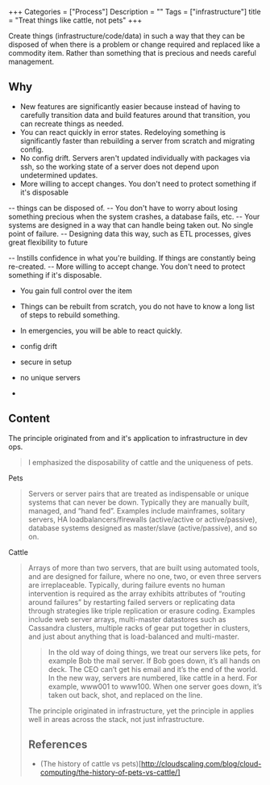+++
Categories = ["Process"]
Description = ""
Tags = ["infrastructure"]
title = "Treat things like cattle, not pets"
+++

Create things (infrastructure/code/data) in such a way that they can be disposed of when there is a problem or change required and replaced like a commodity item. Rather than something that is precious and needs careful management.

## Why

* New features are significantly easier because instead of having to carefully transition data and build features around that transition, you can recreate things as needed.
* You can react quickly in error states. Redeloying something is significantly faster than rebuilding a server from scratch and migrating config.
* No config drift. Servers aren't updated individually with packages via ssh, so the working state of a server does not depend upon undetermined updates.
* More willing to accept changes. You don't need to protect something if it's disposable

-- things can be disposed of.
-- You don't have to worry about losing something precious when the system crashes, a database fails, etc.
-- Your systems are designed in a way that can handle being taken out. No single point of failure.
-- Designing data this way, such as ETL processes, gives great flexibility to future

-- Instills confidence in what you're building. If things are constantly being re-created.
-- More willing to accept change. You don't need to protect something if it's disposable.



* You gain full control over the item
* Things can be rebuilt from scratch, you do not have to know a long list of steps to rebuild something.
* In emergencies, you will be able to react quickly.


* config drift
* secure in setup
* no unique servers
*

## Content

The principle originated from <insert name> and it's application to infrastructure in dev ops.
<blockquote>
I emphasized the disposability of cattle and the uniqueness of pets.
</blockquote>
Pets
<blockquote>
Servers or server pairs that are treated as indispensable or unique systems that can never be down. Typically they are manually built, managed, and “hand fed”. Examples include mainframes, solitary servers, HA loadbalancers/firewalls (active/active or active/passive), database systems designed as master/slave (active/passive), and so on.
</blockquote>


Cattle
<blockquote>
Arrays of more than two servers, that are built using automated tools, and are designed for failure, where no one, two, or even three servers are irreplaceable. Typically, during failure events no human intervention is required as the array exhibits attributes of “routing around failures” by restarting failed servers or replicating data through strategies like triple replication or erasure coding. Examples include web server arrays, multi-master datastores such as Cassandra clusters, multiple racks of gear put together in clusters, and just about anything that is load-balanced and multi-master.
</quote>


<blockquote>
In the old way of doing things, we treat our servers like pets, for example Bob the mail server. If Bob goes down, it’s all hands on deck. The CEO can’t get his email and it’s the end of the world. In the new way, servers are numbered, like cattle in a herd. For example, www001 to www100. When one server goes down, it’s taken out back, shot, and replaced on the line.</blockquote>


The principle originated in infrastructure, yet the principle in applies well in areas across the stack, not just infrastructure.



## References

* (The history of cattle vs pets)[http://cloudscaling.com/blog/cloud-computing/the-history-of-pets-vs-cattle/]